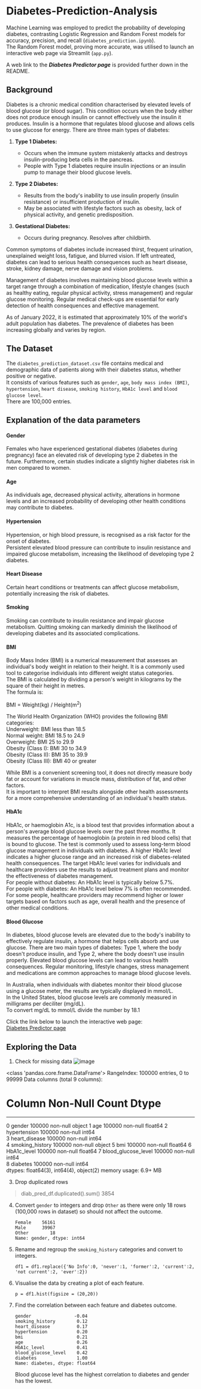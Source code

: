 # Diabetes-Prediction-Analysis

Machine Learning was employed to predict the probability of developing diabetes, contrasting Logistic Regression and Random Forest models for accuracy, precision, and recall (`diabetes_prediction.ipynb`).    
The Random Forest model, proving more accurate, was utilised to launch an interactive web page via Streamlit (`app.py`).  

A web link to the ***Diabetes Predictor page*** is provided further down in the README.

## Background
Diabetes is a chronic medical condition characterised by elevated levels of blood glucose (or blood sugar). This condition occurs when the body either does not produce enough insulin or cannot effectively use the insulin it produces. Insulin is a hormone that regulates blood glucose and allows cells to use glucose for energy. There are three main types of diabetes:

1. **Type 1 Diabetes:**
   - Occurs when the immune system mistakenly attacks and destroys insulin-producing beta cells in the pancreas.
   - People with Type 1 diabetes require insulin injections or an insulin pump to manage their blood glucose levels.

2. **Type 2 Diabetes:**
   - Results from the body's inability to use insulin properly (insulin resistance) or insufficient production of insulin.
   - May be associated with lifestyle factors such as obesity, lack of physical activity, and genetic predisposition.
   
3. **Gestational Diabetes:**
   - Occurs during pregnancy. Resolves after childbirth.

Common symptoms of diabetes include increased thirst, frequent urination, unexplained weight loss, fatigue, and blurred vision. If left untreated, diabetes can lead to serious health consequences such as heart disease, stroke, kidney damage, nerve damage and vision problems.

Management of diabetes involves maintaining blood glucose levels within a target range through a combination of medication, lifestyle changes (such as healthy eating, regular physical activity, stress management) and regular glucose monitoring. Regular medical check-ups are essential for early detection of health consequences and effective management.

As of January 2022, it is estimated that approximately 10% of the world's adult population has diabetes. The prevalence of diabetes has been increasing globally and varies by region.  

## The Dataset  
The `diabetes_prediction_dataset.csv` file contains medical and demographic data of patients along with their diabetes status, whether positive or negative.  
It consists of various features such as `gender`, `age`, `body mass index (BMI)`, `hypertension`, `heart disease`, `smoking history`, `HbA1c level` and `blood glucose level`.  
There are 100,000 entries.

## Explanation of the data parameters  
#### Gender  
Females who have experienced gestational diabetes (diabetes during pregnancy) face an elevated risk of developing type 2 diabetes in the future. Furthermore, certain studies indicate a slightly higher diabetes risk in men compared to women.  

#### Age  
As individuals age, decreased physical activity, alterations in hormone levels and an increased probability of developing other health conditions may contribute to diabetes.  

#### Hypertension
Hypertension, or high blood pressure, is recognised as a risk factor for the onset of diabetes.  
Persistent elevated blood pressure can contribute to insulin resistance and impaired glucose metabolism, increasing the likelihood of developing type 2 diabetes.  

#### Heart Disease  
Certain heart conditions or treatments can affect glucose metabolism, potentially increasing the risk of diabetes.  

#### Smoking  
Smoking can contribute to insulin resistance and impair glucose metabolism. Quitting smoking can markedly diminish the likelihood of developing diabetes and its associated complications.  

#### BMI  
Body Mass Index (BMI) is a numerical measurement that assesses an individual's body weight in relation to their height. It is a commonly used tool to categorise individuals into different weight status categories.  
The BMI is calculated by dividing a person's weight in kilograms by the square of their height in metres.  
The formula is:  

BMI = Weight(kg) / Height(m<sup>2</sup>)  

The World Health Organization (WHO) provides the following BMI categories:  
Underweight: BMI less than 18.5  
Normal weight: BMI 18.5 to 24.9  
Overweight: BMI 25 to 29.9  
Obesity (Class I): BMI 30 to 34.9  
Obesity (Class II): BMI 35 to 39.9  
Obesity (Class III): BMI 40 or greater  

While BMI is a convenient screening tool, it does not directly measure body fat or account for variations in muscle mass, distribution of fat, and other factors.  
It is important to interpret BMI results alongside other health assessments for a more comprehensive understanding of an individual's health status.  

#### HbA1c  
HbA1c, or haemoglobin A1c, is a blood test that provides information about a person's average blood glucose levels over the past three months. It measures the percentage of haemoglobin (a protein in red blood cells) that is bound to glucose. The test is commonly used to assess long-term blood glucose management in individuals with diabetes. A higher HbA1c level indicates a higher glucose range and an increased risk of diabetes-related health consequences. The target HbA1c level varies for individuals and healthcare providers use the results to adjust treatment plans and monitor the effectiveness of diabetes management.  
For people without diabetes: An HbA1c level is typically below 5.7%.  
For people with diabetes:  An HbA1c level below 7% is often recommended.  
For some people, healthcare providers may recommend higher or lower targets based on factors such as age, overall health and the presence of other medical conditions.

#### Blood Glucose  
In diabetes, blood glucose levels are elevated due to the body's inability to effectively regulate insulin, a hormone that helps cells absorb and use glucose. There are two main types of diabetes: Type 1, where the body doesn't produce insulin, and Type 2, where the body doesn't use insulin properly. Elevated blood glucose levels can lead to various health consequences. Regular monitoring, lifestyle changes, stress management and medications are common approaches to manage blood glucose levels.   

In Australia, when individuals with diabetes monitor their blood glucose using a glucose meter, the results are typically displayed in mmol/L.  
In the United States, blood glucose levels are commonly measured in milligrams per deciliter (mg/dL).  
To convert mg/dL to mmol/L divide the number by 18.1  

Click the link below to launch the interactive web page:  
[Diabetes Predictor page](https://diabetes-prediction-analysis-2023.streamlit.app/)  

## Exploring the Data  
1. Check for missing data
   ![image](https://github.com/EvaB5050/Diabetes-Prediction-Analysis/assets/135685900/6d83da3d-fc7d-4725-ac25-a2affe497b6e)

<class 'pandas.core.frame.DataFrame'>
RangeIndex: 100000 entries, 0 to 99999
Data columns (total 9 columns):
 #   Column               Non-Null Count   Dtype  
---  ------               --------------   -----  
 0   gender               100000 non-null  object 
 1   age                  100000 non-null  float64
 2   hypertension         100000 non-null  int64  
 3   heart_disease        100000 non-null  int64  
 4   smoking_history      100000 non-null  object 
 5   bmi                  100000 non-null  float64
 6   HbA1c_level          100000 non-null  float64
 7   blood_glucose_level  100000 non-null  int64  
 8   diabetes             100000 non-null  int64  
dtypes: float64(3), int64(4), object(2)
memory usage: 6.9+ MB

3. Drop duplicated rows
>    diab_pred_df.duplicated().sum()
>    3854  

4. Convert `gender` to integers and drop `Other` as there were only 18 rows (100,000 rows in dataset) so should not affect the outcome.
    ```
    Female    56161
    Male      39967
    Other        18
    Name: gender, dtype: int64
    ```
5. Rename and regroup the `smoking_history` categories and convert to integers.
    ```
    df1 = df1.replace({'No Info':0, 'never':1, 'former':2, 'current':2, 'not current':2, 'ever':2})
    ```
6. Visualise the data by creating a plot of each feature.
    ```
    p = df1.hist(figsize = (20,20))
    ```
7. Find the correlation between each feature and diabetes outcome.
   ```
   gender                -0.04
   smoking_history        0.12
   heart_disease          0.17
   hypertension           0.20
   bmi                    0.21
   age                    0.26
   HbA1c_level            0.41
   blood_glucose_level    0.42
   diabetes               1.00
   Name: diabetes, dtype: float64
   ```
   Blood glucose level has the highest correlation to diabetes and gender has the lowest.


   


   
    

     
    
    


